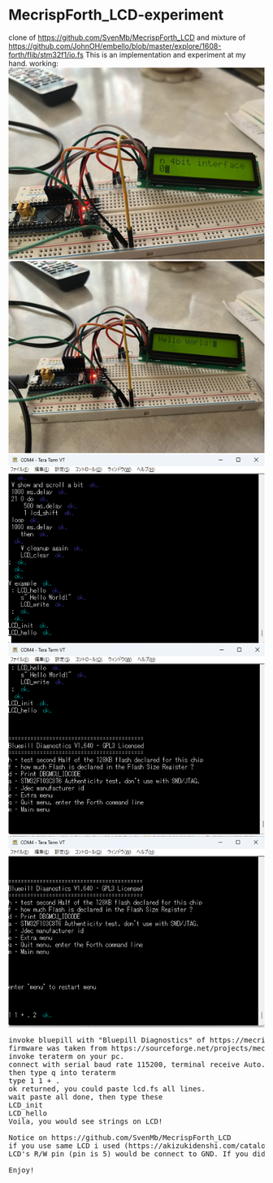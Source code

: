 # MecrispForth_LCD-experiment
clone of https://github.com/SvenMb/MecrispForth_LCD and mixture of https://github.com/JohnOH/embello/blob/master/explore/1608-forth/flib/stm32f1/io.fs
This is an implementation and experiment at my hand.
working:<BR>
<img src="https://github.com/cobwebkanamachi/MecrispForth_LCD-experiment/blob/main/worked-lcd1.jpg"><BR>
<img src="https://github.com/cobwebkanamachi/MecrispForth_LCD-experiment/blob/main/worked-lcd2.jpg"><BR>
<img src="https://github.com/cobwebkanamachi/MecrispForth_LCD-experiment/blob/main/worked1.png"><BR>
<img src="https://github.com/cobwebkanamachi/MecrispForth_LCD-experiment/blob/main/worked2.png"><BR>
<img src="https://github.com/cobwebkanamachi/MecrispForth_LCD-experiment/blob/main/worked3.png"><BR>
<PRE>
invoke bluepill with "Bluepill Diagnostics" of https://mecrisp-stellaris-folkdoc.sourceforge.io/bluepill-diagnostics-v1.6.html
firmware was taken from https://sourceforge.net/projects/mecrisp-stellaris-folkdoc/files/bluepill-diagnostics-v1.6.zip.
invoke teraterm on your pc.
connect with serial baud rate 115200, terminal receive Auto.
then type q into teraterm
type 1 1 + .
ok returned, you could paste lcd.fs all lines.
wait paste all done, then type these 
LCD_init
LCD_hello
Voila, you would see strings on LCD!

Notice on https://github.com/SvenMb/MecrispForth_LCD
if you use same LCD i used (https://akizukidenshi.com/catalog/g/g100038/), original wiring changed at one point only.
LCD's R/W pin (pin is 5) would be connect to GND. If you did not this, LCD display nothing.

Enjoy!
</PRE>
